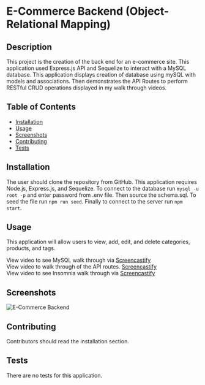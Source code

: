 # E-Commerce Backend (Object-Relational Mapping)

## Description 
This project is the creation of the back end for an e-commerce site. This application used Express.js API and Sequelize to interact with a MySQL database. This application displays creation of database using mySQL with models and associations. Then demonstrates the API Routes to perform RESTful CRUD operations displayed in my walk through videos.

## Table of Contents
* [Installation](#installation)
* [Usage](#usage)
* [Screenshots](#screenshots)
* [Contributing](#contributing)
* [Tests](#tests)

## Installation 
The user should clone the repository from GitHub. This application requires Node.js, Express.js, and Sequelize. To connect to the database run `mysql -u root -p` and enter password from .env file. Then source the schema.sql. To seed the file run `npm run seed`. Finally to connect to the server run `npm start`. 

## Usage 
This application will allow users to view, add, edit, and delete categories, products, and tags.

View video to see MySQL walk through via [Screencastify]()<br>
View video to walk through of the API routes. [Screencastify]()<br>
View video to see Insomnia walk through via [Screencastify]()

## Screenshots 
![E-Commerce Backend]()

## Contributing 
Contributors should read the installation section. 

## Tests
There are no tests for this application. 